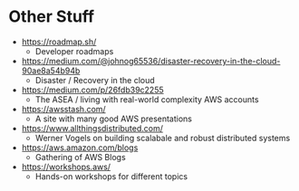 # Other Stuff
* https://roadmap.sh/
  * Developer roadmaps
* https://medium.com/@johnog65536/disaster-recovery-in-the-cloud-90ae8a54b94b
  * Disaster / Recovery in the cloud
* https://medium.com/p/26fdb39c2255
  * The ASEA / living with real-world complexity AWS accounts
* https://awsstash.com/
  * A site with many good AWS presentations
* https://www.allthingsdistributed.com/
  * Werner Vogels on building scalabale and robust distributed systems
* https://aws.amazon.com/blogs
  * Gathering of AWS Blogs
* https://workshops.aws/
  * Hands-on workshops for different topics
